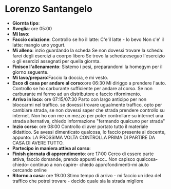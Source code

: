 # Lorenzo Santangelo

- **Giornta tipo**:
- **Sveglia**: ore 05:00
- **Mi lavo**:
- **Faccio colazione**: Controllo se ho il latte:
  C'e'il latte - lo bevo
  Non c'e' il latte: mangio uno yogurt.
- **Mi alleno**: inzio guardando la scheda
  Se non dovessi trovare la scheda: farei degli esercizi a coorpo libero
  Se trovo la scheda:eseguo l'esercizio o gli esercizi assegnati per quella giornta.
- **Finisco l'allenamento**: Sistemo i pesi, preparandomi la homegym per il giorno seguente.
- **Mi lavo/preparo**:Faccio la doccia, e mi vesto.
- **Esco di casa per andare al corso**:ore 06:30
  Mi diriggo a prendere l'auto.
  Controllo se ho carburante sufficiente per andare al corso.
  Se non carburante mi fermo ad un distributore e faccio rifornimento.
- **Arrivo in loco**: ore 07:15/07:30
  Parto con largo anticipo per non bloccarmi nel traffico.
  se dovessi trovare ugualmente traffico, opto per cambiare strada, se non dovessi saper che strada prendere controllo su internet.
  Non ho con me un mezzo per poter controllare su internet una strada alternativa, chiedo informazione "fermando qualcuno per strada"
- **Inzio corso**: ore 08:00
  Controllo di aver portato tutto il materiale didattico.
  Se avessi dimenticato qualcosa, lo faccio presente al docente,
  appunto: LA PROSSIMA VOLTA CONTROLLA PRIMA DI PARTIRE DA CASA DI AVERE TUTTO.
- **Partecipo in maniera attiva al corso**:
- **Finish giornata di apprendimento**: ore 17:00
  Cerco di essere parte attiva, faccio domande, prendo appunti ecc..
  Non capisco qualcosa- chiedo- continuo a non capire- chiedo approfondimenti-mi aiuto cercando online
- **Ritorno a casa**: ore 19:00
  Stimo tempo di arrivo - mi faccio un idea del traffico che potrei trovare - decido quale sia la strada migliore
